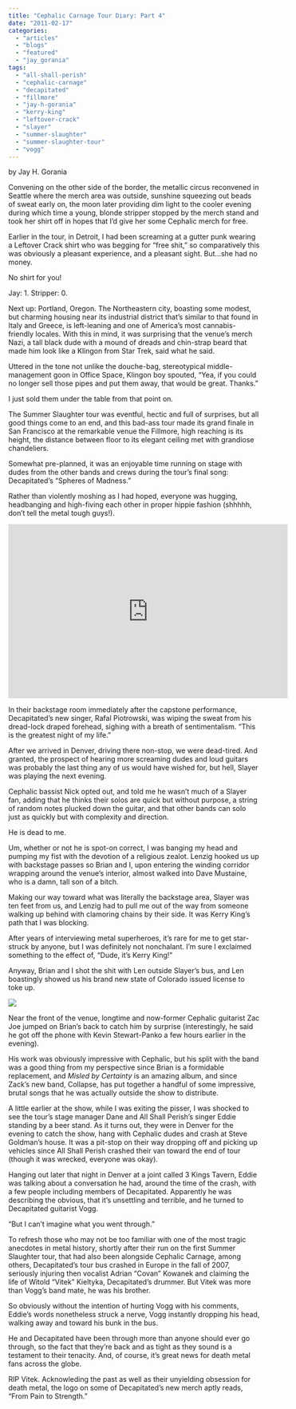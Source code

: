 ```yaml
---
title: "Cephalic Carnage Tour Diary: Part 4"
date: "2011-02-17"
categories: 
  - "articles"
  - "blogs"
  - "featured"
  - "jay_gorania"
tags: 
  - "all-shall-perish"
  - "cephalic-carnage"
  - "decapitated"
  - "fillmore"
  - "jay-h-gorania"
  - "kerry-king"
  - "leftover-crack"
  - "slayer"
  - "summer-slaughter"
  - "summer-slaughter-tour"
  - "vogg"
---
```


by Jay H. Gorania

Convening on the other side of the border, the metallic circus reconvened in Seattle where the merch area was outside, sunshine squeezing out beads of sweat early on, the moon later providing dim light to the cooler evening during which time a young, blonde stripper stopped by the merch stand and took her shirt off in hopes that I’d give her some Cephalic merch for free.

Earlier in the tour, in Detroit, I had been screaming at a gutter punk wearing a Leftover Crack shirt who was begging for “free shit,” so comparatively this was obviously a pleasant experience, and a pleasant sight. But…she had no money.

No shirt for you!

Jay: 1. Stripper: 0.

Next up: Portland, Oregon. The Northeastern city, boasting some modest, but charming housing near its industrial district that’s similar to that found in Italy and Greece, is left-leaning and one of America’s most cannabis-friendly locales. With this in mind, it was surprising that the venue’s merch Nazi, a tall black dude with a mound of dreads and chin-strap beard that made him look like a Klingon from Star Trek, said what he said.

Uttered in the tone not unlike the douche-bag, stereotypical middle-management goon in Office Space, Klingon boy spouted, “Yea, if you could no longer sell those pipes and put them away, that would be great. Thanks.”

I just sold them under the table from that point on.

The Summer Slaughter tour was eventful, hectic and full of surprises, but all good things come to an end, and this bad-ass tour made its grand finale in San Francisco at the remarkable venue the Fillmore, high reaching is its height, the distance between floor to its elegant ceiling met with grandiose chandeliers.

Somewhat pre-planned, it was an enjoyable time running on stage with dudes from the other bands and crews during the tour’s final song: Decapitated’s “Spheres of Madness.”

Rather than violently moshing as I had hoped, everyone was hugging, headbanging and high-fiving each other in proper hippie fashion (shhhhh, don’t tell the metal tough guys!).

<iframe title="YouTube video player" width="560" height="349" src="http://www.youtube.com/embed/8bD5WxM5ZO4" frameborder="0" allowfullscreen></iframe>

In their backstage room immediately after the capstone performance, Decapitated’s new singer, Rafal Piotrowski, was wiping the sweat from his dread-lock draped forehead, sighing with a breath of sentimentalism. “This is the greatest night of my life.”

After we arrived in Denver, driving there non-stop, we were dead-tired. And granted, the prospect of hearing more screaming dudes and loud guitars was probably the last thing any of us would have wished for, but hell, Slayer was playing the next evening.

Cephalic bassist Nick opted out, and told me he wasn’t much of a Slayer fan, adding that he thinks their solos are quick but without purpose, a string of random notes plucked down the guitar, and that other bands can solo just as quickly but with complexity and direction.

He is dead to me.

Um, whether or not he is spot-on correct, I was banging my head and pumping my fist with the devotion of a religious zealot. Lenzig hooked us up with backstage passes so Brian and I, upon entering the winding corridor wrapping around the venue’s interior, almost walked into Dave Mustaine, who is a damn, tall son of a bitch.

Making our way toward what was literally the backstage area, Slayer was ten feet from us, and Lenzig had to pull me out of the way from someone walking up behind with clamoring chains by their side. It was Kerry King’s path that I was blocking.

After years of interviewing metal superheroes, it’s rare for me to get star-struck by anyone, but I was definitely not nonchalant. I’m sure I exclaimed something to the effect of, “Dude, it’s Kerry King!”

Anyway, Brian and I shot the shit with Len outside Slayer’s bus, and Len boastingly showed us his brand new state of Colorado issued license to toke up.

[![](http://www.hellbound.ca/wp-content/uploads/2011/02/len1-290x217.jpg)](http://www.hellbound.ca/2011/02/cephalic-carnage-tour-diary-part-4/len-2/)

Near the front of the venue, longtime and now-former Cephalic guitarist Zac Joe jumped on Brian’s back to catch him by surprise (interestingly, he said he got off the phone with Kevin Stewart-Panko a few hours earlier in the evening).

His work was obviously impressive with Cephalic, but his split with the band was a good thing from my perspective since Brian is a formidable replacement, and _Misled by Certainty_ is an amazing album, and since Zack’s new band, Collapse, has put together a handful of some impressive, brutal songs that he was actually outside the show to distribute.

A little earlier at the show, while I was exiting the pisser, I was shocked to see the tour’s stage manager Dane and All Shall Perish’s singer Eddie standing by a beer stand. As it turns out, they were in Denver for the evening to catch the show, hang with Cephalic dudes and crash at Steve Goldman’s house. It was a pit-stop on their way dropping off and picking up vehicles since All Shall Perish crashed their van toward the end of tour (though it was wrecked, everyone was okay).

Hanging out later that night in Denver at a joint called 3 Kings Tavern, Eddie was talking about a conversation he had, around the time of the crash, with a few people including members of Decapitated. Apparently he was describing the obvious, that it’s unsettling and terrible, and he turned to Decapitated guitarist Vogg.

“But I can’t imagine what you went through.”

To refresh those who may not be too familiar with one of the most tragic anecdotes in metal history, shortly after their run on the first Summer Slaughter tour, that had also been alongside Cephalic Carnage, among others, Decapitated’s tour bus crashed in Europe in the fall of 2007, seriously injuring then vocalist Adrian “Covan” Kowanek and claiming the life of Witold “Vitek” Kieltyka, Decapitated’s drummer. But Vitek was more than Vogg’s band mate, he was his brother.

So obviously without the intention of hurting Vogg with his comments, Eddie’s words nonetheless struck a nerve, Vogg instantly dropping his head, walking away and toward his bunk in the bus.

He and Decapitated have been through more than anyone should ever go through, so the fact that they’re back and as tight as they sound is a testament to their tenacity. And, of course, it’s great news for death metal fans across the globe.

RIP Vitek. Acknowleding the past as well as their unyielding obsession for death metal, the logo on some of Decapitated’s new merch aptly reads, “From Pain to Strength.”
